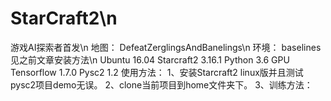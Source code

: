 # StarCraft2\n
游戏AI探索者首发\n
  地图： DefeatZerglingsAndBanelings\n
  环境： baselines 见之前文章安装方法\n
        Ubuntu          16.04
        Starcraft2      3.16.1
        Python          3.6
        GPU Tensorflow  1.7.0
        Pysc2           1.2
  使用方法：
        1、安装Starcraft2 linux版并且测试pysc2项目demo无误。
        2、clone当前项目到home文件夹下。
        3、训练方法： 
          
